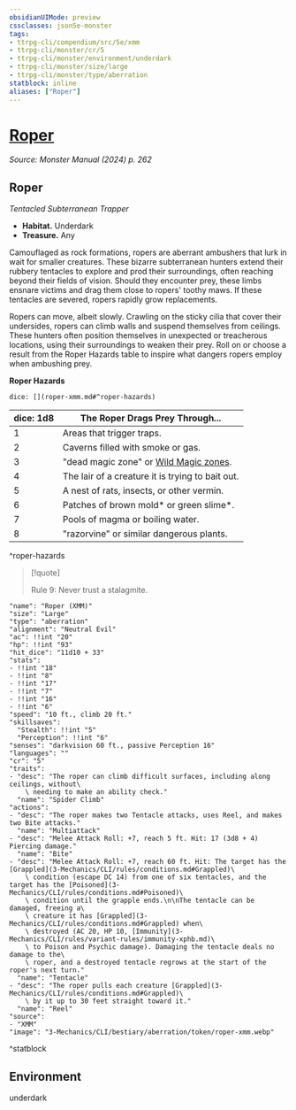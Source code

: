 ```yaml
---
obsidianUIMode: preview
cssclasses: json5e-monster
tags:
- ttrpg-cli/compendium/src/5e/xmm
- ttrpg-cli/monster/cr/5
- ttrpg-cli/monster/environment/underdark
- ttrpg-cli/monster/size/large
- ttrpg-cli/monster/type/aberration
statblock: inline
aliases: ["Roper"]
---
```

# [Roper](3-Mechanics\CLI\bestiary\aberration/roper-xmm.md)
*Source: Monster Manual (2024) p. 262*  

## Roper

*Tentacled Subterranean Trapper*

- **Habitat.** Underdark  
- **Treasure.** Any  

Camouflaged as rock formations, ropers are aberrant ambushers that lurk in wait for smaller creatures. These bizarre subterranean hunters extend their rubbery tentacles to explore and prod their surroundings, often reaching beyond their fields of vision. Should they encounter prey, these limbs ensnare victims and drag them close to ropers' toothy maws. If these tentacles are severed, ropers rapidly grow replacements.

Ropers can move, albeit slowly. Crawling on the sticky cilia that cover their undersides, ropers can climb walls and suspend themselves from ceilings. These hunters often position themselves in unexpected or treacherous locations, using their surroundings to weaken their prey. Roll on or choose a result from the Roper Hazards table to inspire what dangers ropers employ when ambushing prey.

**Roper Hazards**

`dice: [](roper-xmm.md#^roper-hazards)`

| dice: 1d8 | The Roper Drags Prey Through... |
|-----------|---------------------------------|
| 1 | Areas that trigger traps. |
| 2 | Caverns filled with smoke or gas. |
| 3 | "dead magic zone" or [Wild Magic zones](3-Mechanics/CLI/traps-hazards/wild-magic-zone-xdmg.md). |
| 4 | The lair of a creature it is trying to bait out. |
| 5 | A nest of rats, insects, or other vermin. |
| 6 | Patches of brown mold* or green slime*. |
| 7 | Pools of magma or boiling water. |
| 8 | "razorvine" or similar dangerous plants. |
^roper-hazards

> [!quote]  
> 
> Rule 9: Never trust a stalagmite.


```statblock
"name": "Roper (XMM)"
"size": "Large"
"type": "aberration"
"alignment": "Neutral Evil"
"ac": !!int "20"
"hp": !!int "93"
"hit_dice": "11d10 + 33"
"stats":
- !!int "18"
- !!int "8"
- !!int "17"
- !!int "7"
- !!int "16"
- !!int "6"
"speed": "10 ft., climb 20 ft."
"skillsaves":
  "Stealth": !!int "5"
  "Perception": !!int "6"
"senses": "darkvision 60 ft., passive Perception 16"
"languages": ""
"cr": "5"
"traits":
- "desc": "The roper can climb difficult surfaces, including along ceilings, without\
    \ needing to make an ability check."
  "name": "Spider Climb"
"actions":
- "desc": "The roper makes two Tentacle attacks, uses Reel, and makes two Bite attacks."
  "name": "Multiattack"
- "desc": "Melee Attack Roll: +7, reach 5 ft. Hit: 17 (3d8 + 4) Piercing damage."
  "name": "Bite"
- "desc": "Melee Attack Roll: +7, reach 60 ft. Hit: The target has the [Grappled](3-Mechanics/CLI/rules/conditions.md#Grappled)\
    \ condition (escape DC 14) from one of six tentacles, and the target has the [Poisoned](3-Mechanics/CLI/rules/conditions.md#Poisoned)\
    \ condition until the grapple ends.\n\nThe tentacle can be damaged, freeing a\
    \ creature it has [Grappled](3-Mechanics/CLI/rules/conditions.md#Grappled) when\
    \ destroyed (AC 20, HP 10, [Immunity](3-Mechanics/CLI/rules/variant-rules/immunity-xphb.md)\
    \ to Poison and Psychic damage). Damaging the tentacle deals no damage to the\
    \ roper, and a destroyed tentacle regrows at the start of the roper's next turn."
  "name": "Tentacle"
- "desc": "The roper pulls each creature [Grappled](3-Mechanics/CLI/rules/conditions.md#Grappled)\
    \ by it up to 30 feet straight toward it."
  "name": "Reel"
"source":
- "XMM"
"image": "3-Mechanics/CLI/bestiary/aberration/token/roper-xmm.webp"
```
^statblock

## Environment

underdark